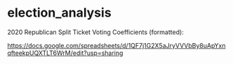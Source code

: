 # election_analysis

2020 Republican Split Ticket Voting Coefficients (formatted):

https://docs.google.com/spreadsheets/d/1QF7j1G2X5aJryVVVbBy8uApYxnqfteekpUQXTLT6WrM/edit?usp=sharing
